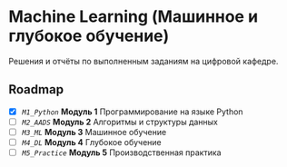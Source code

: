 # Machine Learning (Машинное и глубокое обучение)

Решения и отчёты по выполненным заданиям на цифровой кафедре.

## Roadmap

- [x] _`M1_Python`_ **Модуль 1** Программирование на языке Python
- [ ] _`M2_AADS`_ **Модуль 2** Алгоритмы и структуры данных
- [ ] _`M3_ML`_ **Модуль 3** Машинное обучение
- [ ] _`M4_DL`_ **Модуль 4** Глубокое обучение
- [ ] _`M5_Practice`_ **Модуль 5** Производственная практика